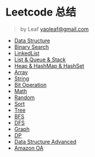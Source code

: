 # Leetcode 总结

> by Leaf
> yaoleaf@gmail.com


* [Data Structure](basic.md)
* [Binary Search](binary-search-intro.md)
* [LinkedList](linkedlist-intro.md)
* [List & Queue & Stack](queue-stack-intro.md)
* [Heap & HashMap & HashSet](heap-hashmap-intro.md)
* [Array](array-intro.md)
* [String](string-intro.md)
* [Bit Operation](bit-operation-intro.md)
* [Math](math-intro.md)
* [Random](random-intro.md)
* [Sort](sort-intro.md)
* [Tree](tree-intro.md)
* [BFS](bfs-intro.md)
* [DFS](dfs-intro.md)
* [Graph](graph-intro.md)    
* [DP](dp-intro.md)
* [Data Structure Advanced](data-struct-advanced-intro.md)
* [Amazon OA](amazon-oa.md)
